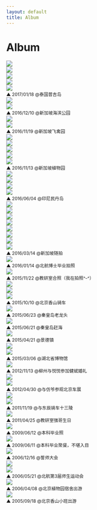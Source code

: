 ```yaml
---
layout: default
title: Album
---
```


# Album

<div class="figure">
  <img src="{{ site.baseurl }}/img/album/2017-01-18.jpg"> <br />  
  <img src="{{ site.baseurl }}/img/album/2017-01-18-2.jpg"> <br />
  <img src="{{ site.baseurl }}/img/album/2017-01-18-3.jpg"> <br />
  <img src="{{ site.baseurl }}/img/album/2017-01-18-4.jpg"> <br />
  <img src="{{ site.baseurl }}/img/album/2017-01-18-5.jpg"> 
</div>
<small>▲ 2017/01/18 @泰国普吉岛</small>

<div class="figure">
  <img src="{{ site.baseurl }}/img/album/2016-12-10.jpg"> <br />  
  <img src="{{ site.baseurl }}/img/album/2016-12-10-2.jpg"> 
</div>
<small>▲ 2016/12/10 @新加坡海滨公园</small>

<div class="figure">
  <img src="{{ site.baseurl }}/img/album/2016-11-19.jpg"> <br />  
  <img src="{{ site.baseurl }}/img/album/2016-11-19-2.jpg"> 
</div>
<small>▲ 2016/11/19 @新加坡飞禽园</small>

<div class="figure">
  <img src="{{ site.baseurl }}/img/album/2016-11-13.jpg"> <br />  
  <img src="{{ site.baseurl }}/img/album/2016-11-13-2.jpg"> <br />
  <img src="{{ site.baseurl }}/img/album/2016-11-13-3.jpg"> <br />
  <img src="{{ site.baseurl }}/img/album/2016-11-13-4.jpg"> <br />
  <img src="{{ site.baseurl }}/img/album/2016-11-13-5.jpg"> 
</div>
<small>▲ 2016/11/13 @新加坡植物园</small>

<div class="figure">
  <img src="{{ site.baseurl }}/img/album/2016-06-04.jpg"> <br />  
  <img src="{{ site.baseurl }}/img/album/2016-06-04-2.jpg"> <br />
  <img src="{{ site.baseurl }}/img/album/2016-06-04-3.jpg"> <br />
  <img src="{{ site.baseurl }}/img/album/2016-06-04-4.jpg"> 
</div>
<small>▲ 2016/06/04 @印尼民丹岛</small>

<div class="figure">
  <img src="{{ site.baseurl }}/img/album/2016-03-14.jpg"> <br />  
  <img src="{{ site.baseurl }}/img/album/2016-03-14-2.jpg"> <br />
  <img src="{{ site.baseurl }}/img/album/2016-03-14-3.jpg"> <br />
  <img src="{{ site.baseurl }}/img/album/2016-03-14-4.jpg"> <br />
  <img src="{{ site.baseurl }}/img/album/2016-03-14-5.jpg"> <br />
  <img src="{{ site.baseurl }}/img/album/2016-03-14-6.jpg"> <br /> 
  <img src="{{ site.baseurl }}/img/album/2016-03-14-7.jpg"> <br />
  <img src="{{ site.baseurl }}/img/album/2016-03-14-8.jpg"> 
</div>
<small>▲ 2016/03/14 @新加坡随拍</small>

<div class="figure">
<a href="{{ site.baseurl }}/img/album/2016-01-14-big.jpg" target="_blank">
  <img src="{{ site.baseurl }}/img/album/2016-01-14.jpg">
</a>
</div>
<small>▲ 2016/01/14 @北航博士毕业拍照</small>

<div class="figure">
  <img src="{{ site.baseurl }}/img/album/2015-11-22.jpg">  
</div>
<small>▲ 2015/11/22 @教研室合照（我在拍照^-^）</small>

<div class="figure">
  <img src="{{ site.baseurl }}/img/album/2015-10-10-1.jpg"> <br /> 
  <img src="{{ site.baseurl }}/img/album/2015-10-10-2.jpg"> <br />
  <img src="{{ site.baseurl }}/img/album/2015-10-10-3.jpg">  
</div>
<small>▲ 2015/10/10 @北京香山骑车</small>

<div class="figure">
  <img src="{{ site.baseurl }}/img/album/2015-06-23.jpg">  
</div>
<small>▲ 2015/06/23 @秦皇岛老龙头</small>

<div class="figure">
  <img src="{{ site.baseurl }}/img/album/2015-06-21.jpg">  
</div>
<small>▲ 2015/06/21 @秦皇岛赶海</small>

<div class="figure">
  <img src="{{ site.baseurl }}/img/album/2015-04-21.jpg">  
</div>
<small>▲ 2015/04/21 @景德镇</small>

<div class="figure">
  <img src="{{ site.baseurl }}/img/album/2015-03-06-1.jpg"> <br />
  <img src="{{ site.baseurl }}/img/album/2015-03-06-2.jpg">  
</div>
<small>▲ 2015/03/06 @湖北省博物馆</small>

<div class="figure">
  <img src="{{ site.baseurl }}/img/album/2012-11-13.jpg">
</div>
<small>▲ 2012/11/13 @柳州与悦悦参加健斌婚礼</small>

<div class="figure">
  <img src="{{ site.baseurl }}/img/album/2012-04-30.jpg"> <br />
  <img src="{{ site.baseurl }}/img/album/2012-04-30-2.jpg">  
</div>
<small>▲ 2012/04/30 @与仿爷参观北京车展</small>

<div class="figure">
  <img src="{{ site.baseurl }}/img/album/2011-11-19.jpg"> <br />
  <img src="{{ site.baseurl }}/img/album/2011-11-19-2.jpg">  
</div>
<small>▲ 2011/11/19 @与东辰骑车十三陵</small>

<div class="figure">
  <img src="{{ site.baseurl }}/img/album/2011-04-25.jpg"> 
</div>
<small>▲ 2011/04/25 @教研室强哥生日</small>

<div class="figure">
  <img src="{{ site.baseurl }}/img/album/2009-06-12.jpg"> 
</div>
<small>▲ 2009/06/12 @本科毕业照</small>

<div class="figure">
  <img src="{{ site.baseurl }}/img/album/2009-06-11.jpg"> 
</div>
<small>▲ 2009/06/11 @本科毕业聚餐，不堪入目</small>

<div class="figure">
  <img src="{{ site.baseurl }}/img/album/2006-12-16.jpg"> 
</div>
<small>▲ 2006/12/16 @誓师大会</small>

<div class="figure">
  <img src="{{ site.baseurl }}/img/album/2006-05-21.jpg"> <br />
  <img src="{{ site.baseurl }}/img/album/2006-05-21-2.jpg">  
</div>
<small>▲ 2006/05/21 @北航第3届师生运动会</small>

<div class="figure">
  <img src="{{ site.baseurl }}/img/album/2006-04-08.jpg">  
</div>
<small>▲ 2006/04/08 @北京植物园宿舍出游</small>

<div class="figure">
  <img src="{{ site.baseurl }}/img/album/2005-09-18.jpg">  
</div>
<small>▲ 2005/09/18 @北京香山小班出游</small>